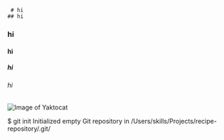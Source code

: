      # hi
    ## hi
   ### hi
  #### hi
 ##### hi
###### hi

![Image of Yaktocat](https://octodex.github.com/images/yaktocat.png)

$ git init
Initialized empty Git repository in /Users/skills/Projects/recipe-repository/.git/
